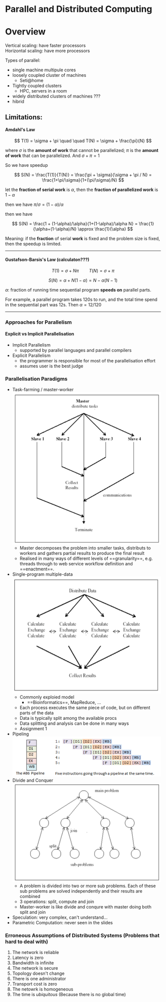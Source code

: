 # Parallel and Distributed Computing

# Overview

Vertical scaling: have faster processors  
Horizontal scaling: have more processors

Types of parallel:

* single machine multipule cores
* loosely coupled cluster of machines
	* Seti@home
* Tightly coupled clusters
	* HPC, servers in a room
* widely distributed clusters of machines ???
* hibrid

## Limitations:

#### Amdahl's Law

$$
	T(1) = \sigma + \pi \quad \quad T(N) = \sigma + \frac{\pi}{N}
$$

where $\sigma$ is the **amount of work** that cannot be parallelized; $\pi$ is the **amount of work** that can be parallelized. And $\sigma + \pi = 1$

So we have speedup

$$
	S(N) = \frac{T(1)}{T(N)} = \frac{\pi + \sigma}{\sigma + \pi / N} = \frac{1+\pi/\sigma}{1+(\pi/\sigma)/N}
$$

let the **fraction of serial work** is $\alpha$, then the **fraction of parallelized work** is $1 - \alpha$

then we have $\pi / \sigma = (1-\alpha)/\alpha$

then we have

$$
	S(N) = \frac{1 + (1-\alpha)/\alpha}{1+(1-\alpha)/\alpha N} = \frac{1}{\alpha+(1-\alpha)/N} \approx \frac{1}{\alpha}
$$

Meaning: if the **fraction** of serial **work** is fixed and the problem size is fixed, then the speedup is limited.

---

#### Gustafson-Barsis's Law (calculaton???)

$$
	T(1) = \sigma + N \pi \quad \quad T(N) = \sigma + \pi
$$


$$
	S(N) = \alpha + N(1-\alpha) = N - \alpha (N-1)
$$

$\alpha$: fraction of running time sequential program **speeds on** parallel parts.

For example, a parallel program takes 120s to run, and the total time spend in the sequential part was 12s. Then $\alpha=12/120$

---

### Approaches for Parallelism

#### Explicit vs Implicit Parallelisation

* Implicit Parallelism
	* supported by parallel languages and parallel compilers
* Explicit Parallelism
	* the programmer is responsible for most of the parallelisation effort
	* assumes user is the best judge

### Parallelisation Paradigms
* Task-farming / master-worker   
	![f](./img/master-worker.png)
	* Master decomposes the problem into smaller tasks, distributs to workers and gathers partial results to produce the final result
	* Realised in many ways of different levels of ==granularity==, e.g. threads through to web service workflow definition and ==enactment==.
* Single-program multiple-data   
	![](./img/spmd.png)
	* Commonly exploied model
		* ==Bioinformatics==, MapReduce, ...
	* Each process executes the same piece of code, but on different parts of the data
	* Data is typically split among the available procs
	* Data splitting and analysis can be done in many ways
	* Assignment 1
* Pipeling   
	![](./img/pipeline.png)
* Divide and Conquer   
	![](./img/dividenconquer.png)
	* A problem is divided into two or more sub problems. Each of these sub problems are solved independently and their results are combined
	* 3 operations: split, compute and join
	* Master-worker is like divide and conqure with master doing both split and join
* Speculation: very complex, can't understand...
* Parametric Computation: never seen in the slides

### Erroneous Assumptions of Distributed Systems (Problems that hard to deal with)

1. The network is reliable
2. Latency is zero
3. Bandwidth is infinite
4. The network is secure
5. Topology doesn't change
6. There is one administrator
7. Transport cost is zero
8. The netowrk is homogeneous
9. The time is _ubiquitous_ (Because there is no global time)

